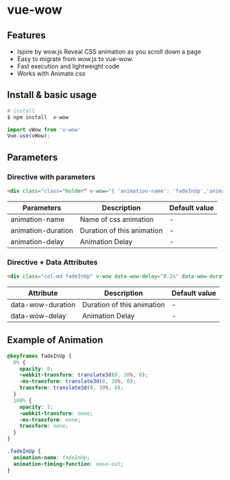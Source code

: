 # vue-wow

## Features

* Ispire by wow.js Reveal CSS animation as you scroll down a page
* Easy to migrate from wow.js to vue-wow.
* Fast execution and lightweight code
* Works with Animate.css

## Install & basic usage

```bash
# install
$ npm install  v-wow
```

```js 
import vWow from 'v-wow'
Vue.use(vWow);
```

## Parameters

### Directive with parameters

```html
<div class="class="holder" v-wow="{ 'animation-name': 'fadeInUp','animation-duration': '1s'}"></div>
```

| Parameters           | Description                  | Default value  |
| -------------------- | ---------------------------- | ---------------|
| animation-name       | Name of css animation        | -              |
| animation-duration   | Duration of this animation   | -              |
| animation-delay      | Animation Delay              | -              |

### Directive + Data Attributes
```html
<div class="col-md fadeInUp" v-wow data-wow-delay="0.2s" data-wow-duration="2s"></div>
```

| Attribute           | Description                     | Default value  |
| ------------------- |---------------------------------| -              |
| data-wow-duration   | Duration of this animation      | -              |
| data-wow-delay      | Animation Delay                 | -              |


## Example of Animation

```css
@keyframes fadeInUp {
  0% {
    opacity: 0;
    -webkit-transform: translate3d(0, 30%, 0);
    -ms-transform: translate3d(0, 30%, 0);
    transform: translate3d(0, 30%, 0);
  }
  100% {
    opacity: 1;
    -webkit-transform: none;
    -ms-transform: none;
    transform: none;
  }
}

.fadeInUp {
  animation-name: fadeInUp;
  animation-timing-function: ease-out;
}
```
